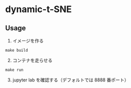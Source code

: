 # dynamic-t-SNE
## Usage
1. イメージを作る
```
make build
```
2. コンテナを走らせる
```
make run
```
3. jupyter lab を確認する（デフォルトでは 8888 番ポート）

